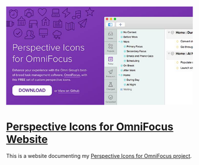 [![Perspective Icons for OmniFocus Website](Icon-Banner.jpg)](http://omnifocusicons.josh-hughes.com)

# [Perspective Icons for OmniFocus Website](http://omnifocusicons.josh-hughes.com)

This is a website documenting my [Perspective Icons for OmniFocus project](https://github.com/deaghean/omnifocus-perspective-icons).